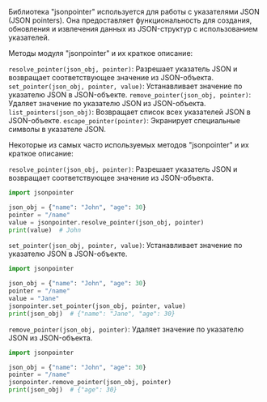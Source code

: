 Библиотека "jsonpointer" используется для работы с указателями JSON (JSON pointers).
Она предоставляет функциональность для создания, обновления и извлечения данных из JSON-структур с использованием указателей.

Методы модуля "jsonpointer" и их краткое описание:

`resolve_pointer(json_obj, pointer)`: Разрешает указатель JSON и возвращает соответствующее значение из JSON-объекта.
`set_pointer(json_obj, pointer, value)`: Устанавливает значение по указателю JSON в JSON-объекте.
`remove_pointer(json_obj, pointer)`: Удаляет значение по указателю JSON из JSON-объекта.
`list_pointers(json_obj)`: Возвращает список всех указателей JSON в JSON-объекте.
`escape_pointer(pointer)`: Экранирует специальные символы в указателе JSON.

Некоторые из самых часто используемых методов "jsonpointer" и их краткое описание:

`resolve_pointer(json_obj, pointer)`: Разрешает указатель JSON и возвращает соответствующее значение из JSON-объекта.

```python
import jsonpointer

json_obj = {"name": "John", "age": 30}
pointer = "/name"
value = jsonpointer.resolve_pointer(json_obj, pointer)
print(value)  # John
```

`set_pointer(json_obj, pointer, value)`: Устанавливает значение по указателю JSON в JSON-объекте.

```python
import jsonpointer

json_obj = {"name": "John", "age": 30}
pointer = "/name"
value = "Jane"
jsonpointer.set_pointer(json_obj, pointer, value)
print(json_obj)  # {"name": "Jane", "age": 30}
```

`remove_pointer(json_obj, pointer)`: Удаляет значение по указателю JSON из JSON-объекта.

```python
import jsonpointer

json_obj = {"name": "John", "age": 30}
pointer = "/name"
jsonpointer.remove_pointer(json_obj, pointer)
print(json_obj)  # {"age": 30}
```
